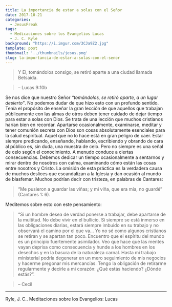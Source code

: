 ```yaml
---
title: La importancia de estar a solas con el Señor
date: 2017-10-21
categories:
  - JesusFreak
tags:
  - Medicaciones sobre los Evangelios Lucas
  - J. C. Ryle
background: "https://i.imgur.com/3CJa9Z2.jpg"
template: post
thumbnail: '../thumbnails/jesus.png'
slug: la-importancia-de-estar-a-solas-con-el-senor
---
```


> Y El, tomándolos consigo, se retiró aparte a una ciudad llamada Betsaida.

> – Lucas 9:10b

Se nos dice que nuestro Señor _“tomándolos, se retiró aparte, a un lugar desierto”_. No podemos dudar de que hizo esto con un profundo sentido. Tenía el propósito de enseñar la gran lección de que aquellos que trabajan públicamente con las almas de otros deben tener cuidado de dejar tiempo para estar a solas con Dios. Se trata de una lección que muchos cristianos harían bien en recordar. Apartarse ocasionalmente, examinarse, meditar y tener comunión secreta con Dios son cosas absolutamente esenciales para la salud espiritual. Aquel que no lo hace está en gran peligro de caer. Estar siempre predicando, enseñando, hablando, escribiendo y obrando de cara al público es, sin duda, una muestra de celo. Pero no siempre es una señal de celo según el conocimiento. A menudo conduce a ciertas consecuencias. Debemos dedicar un tiempo ocasionalmente a sentarnos y mirar dentro de nosotros con calma, examinando cómo están las cosas entre nosotros y Cristo. La omisión de esta práctica es la verdadera causa de muchos deslices que escandalizan a la Iglesia y dan ocasión al mundo de blasfemar. Muchos podrían decir con tristeza, en palabras de Cantares: 

> “Me pusieron a guardar las viñas; y mi viña, que era mía, no guardé” 
(Cantares 1: 6).

Meditemos sobre esto con este pensamiento:

> “Si un hombre desea de verdad ponerse a trabajar, debe apartarse de la multitud. No debe vivir en el bullicio. Si siempre se está inmerso en las obligaciones diarias, estará siempre imbuido en su trabajo y no observará el camino por el que va... Yo no sé como algunos cristianos se retiran y se apartan tan poco. Encuentro que el espíritu del mundo es un principio fuertemente asimilador. Veo que hace que las mentes vayan deprisa como consecuencia y hunde a los hombres en los desechos y en la basura de la naturaleza carnal. Hasta mi trabajo ministerial podría degenerar en un mero seguimiento de mis negocios y hacerme pregonar mis mercancías. Tengo la obligación de retirarme regularmente y decirle a mi corazón: ¿Qué estás haciendo? ¿Dónde estás?”.

> – Cecil
 
* * *

Ryle, J. C.. Meditaciones sobre los Evangelios: Lucas